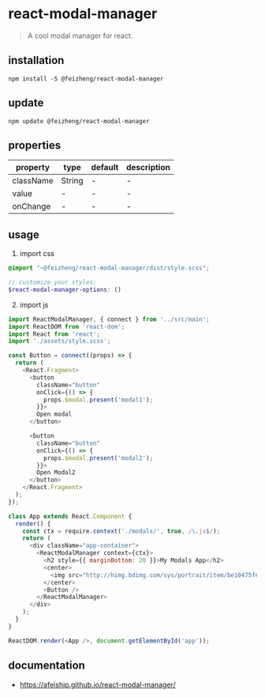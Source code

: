 # react-modal-manager
> A cool modal manager for react.

## installation
```shell
npm install -S @feizheng/react-modal-manager
```

## update
```shell
npm update @feizheng/react-modal-manager
```

## properties
| property  | type   | default | description |
| --------- | ------ | ------- | ----------- |
| className | String | -       | -           |
| value     | -      | -       | -           |
| onChange  | -      | -       | -           |

## usage
1. import css
  ```scss
  @import "~@feizheng/react-modal-manager/dist/style.scss";

  // customize your styles:
  $react-modal-manager-options: ()
  ```
2. import js
  ```js
  import ReactModalManager, { connect } from '../src/main';
  import ReactDOM from 'react-dom';
  import React from 'react';
  import './assets/style.scss';

  const Button = connect((props) => {
    return (
      <React.Fragment>
        <button
          className="button"
          onClick={() => {
            props.$modal.present('modal1');
          }}>
          Open modal
        </button>

        <button
          className="button"
          onClick={() => {
            props.$modal.present('modal2');
          }}>
          Open Modal2
        </button>
      </React.Fragment>
    );
  });

  class App extends React.Component {
    render() {
      const ctx = require.context('./modals/', true, /\.js$/);
      return (
        <div className="app-container">
          <ReactModalManager context={ctx}>
            <h2 style={{ marginBottom: 20 }}>My Modals App</h2>
            <center>
              <img src="http://himg.bdimg.com/sys/portrait/item/be10475f686d6c73db00.jpg" />
            </center>
            <Button />
          </ReactModalManager>
        </div>
      );
    }
  }

  ReactDOM.render(<App />, document.getElementById('app'));
  ```

## documentation
- https://afeiship.github.io/react-modal-manager/

